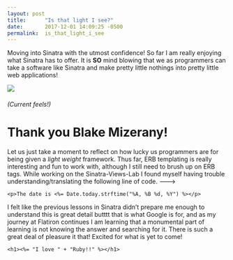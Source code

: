 ```yaml
---
layout: post
title:      "Is that light I see?"
date:       2017-12-01 14:09:25 -0500
permalink:  is_that_light_i_see
---
```


Moving into Sinatra with the utmost confidence! So far I am really enjoying what Sinatra has to offer. It is **SO** mind blowing that we as programmers can take a software like Sinatra and make pretty little nothings into pretty little web applications! 

![](https://i.pinimg.com/originals/ed/af/96/edaf96aac4782648c0fbbfdc22b0b1db.jpg)

###### (Current feels!)

# Thank you Blake Mizerany!
Let us just take a moment to reflect on how lucky us programmers are for being given a *light weight* framework. Thus far, ERB templating is really interesting and fun to work with, although I still need to brush up on ERB tags. While working on the Sinatra-Views-Lab I found myself having trouble understanding/translating the following line of code. ——-> 

`<p>The date is <%= Date.today.strftime("%A, %B %d, %Y") %></p>`

I felt like the previous lessons in Sinatra didn’t prepare me enough to understand this is great detail butttt that is what Google is for, and as my journey at Flatiron continues I am learning that a monumental part of learning is not knowing the answer and searching for it. There is such a great deal of pleasure it that! Excited for what is yet to come! 

`<h1><%= "I love " + "Ruby!!" %></h1>`



